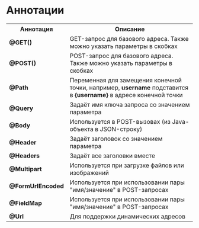 <h1>Аннотации</h1>

<table>
	<tbody>
		<tr>
			<th>Аннотация</th>
			<th>Описание</th>
		</tr>
		<tr>
			<td><strong>@GET()</strong></td>
			<td>GET-запрос для базового адреса. Также можно указать параметры в скобках</td>
		</tr>
		<tr>
			<td><strong>@POST()</strong></td>
			<td>POST-запрос для базового адреса. Также можно указать параметры в скобках</td>
		</tr>
		<tr>
			<td><strong>@Path</strong></td>
			<td>Переменная для замещения конечной точки, например, <strong>username</strong> подставится в <strong>{username}</strong> в адресе конечной точки</td>
		</tr>
		<tr>
			<td><strong>@Query</strong></td>
			<td>Задаёт имя ключа запроса со значением параметра</td>
		</tr>
		<tr>
			<td><strong>@Body</strong></td>
			<td>Используется в POST-вызовах (из Java-объекта в JSON-строку)</td>
		</tr>
		<tr>
			<td><strong>@Header</strong></td>
			<td>Задаёт заголовок со значением параметра</td>
		</tr>
		<tr>
			<td><strong>@Headers</strong></td>
			<td>Задаёт все заголовки вместе</td>
		</tr>
		<tr>
			<td><strong>@Multipart</strong></td>
			<td>Используется при загрузке файлов или изображений</td>
		</tr>
		<tr>
			<td><strong>@FormUrlEncoded</strong></td>
			<td>Используется при использовании пары "имя/значение" в POST-запросах</td>
		</tr>
		<tr>
			<td><strong>@FieldMap</strong></td>
			<td>Используется при использовании пары "имя/значение" в POST-запросах</td>
		</tr>
		<tr>
			<td><strong>@Url</strong></td>
			<td>Для поддержки динамических адресов</td>
		</tr>
	</tbody>
</table>